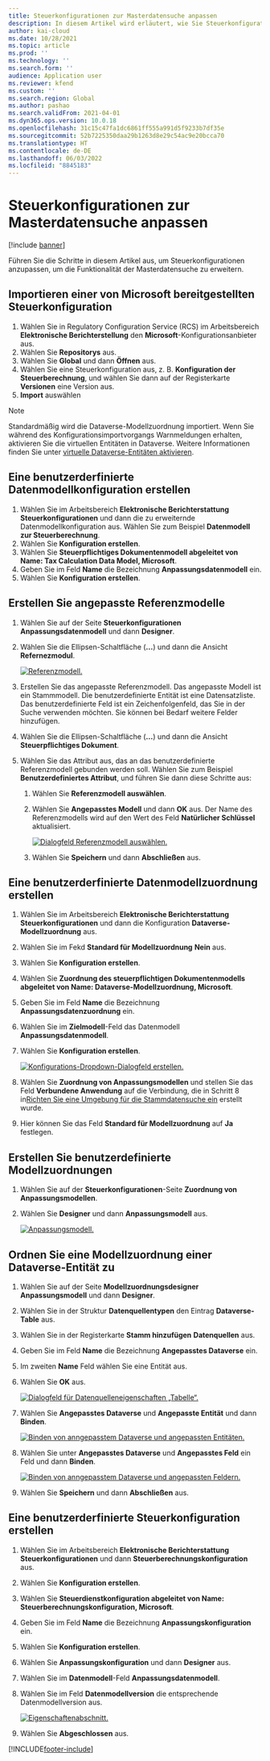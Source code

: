 ```yaml
---
title: Steuerkonfigurationen zur Masterdatensuche anpassen
description: In diesem Artikel wird erläutert, wie Sie Steuerkonfigurationen anpassen, um die Funktionalität der Masterdatensuche zu erweitern.
author: kai-cloud
ms.date: 10/28/2021
ms.topic: article
ms.prod: ''
ms.technology: ''
ms.search.form: ''
audience: Application user
ms.reviewer: kfend
ms.custom: ''
ms.search.region: Global
ms.author: pashao
ms.search.validFrom: 2021-04-01
ms.dyn365.ops.version: 10.0.18
ms.openlocfilehash: 31c15c47fa1dc6861ff555a991d5f9233b7df35e
ms.sourcegitcommit: 52b7225350daa29b1263d8e29c54ac9e20bcca70
ms.translationtype: HT
ms.contentlocale: de-DE
ms.lasthandoff: 06/03/2022
ms.locfileid: "8845183"
---
```

# <a name="customize-tax-configurations-for-master-data-lookup"></a>Steuerkonfigurationen zur Masterdatensuche anpassen

[!include [banner](../includes/banner.md)]

Führen Sie die Schritte in diesem Artikel aus, um Steuerkonfigurationen anzupassen, um die Funktionalität der Masterdatensuche zu erweitern.

## <a name="import-a-tax-configuration-provided-by-microsoft"></a>Importieren einer von Microsoft bereitgestellten Steuerkonfiguration

1. Wählen Sie in Regulatory Configuration Service (RCS) im Arbeitsbereich **Elektronische Berichterstellung** den **Microsoft**-Konfigurationsanbieter aus.
2. Wählen Sie **Repositorys** aus.
3. Wählen Sie **Global** und dann **Öffnen** aus.
4. Wählen Sie eine Steuerkonfiguration aus, z. B. **Konfiguration der Steuerberechnung**, und wählen Sie dann auf der Registerkarte **Versionen** eine Version aus.
5. **Import** auswählen

> [!NOTE]
> Standardmäßig wird die Dataverse-Modellzuordnung importiert. Wenn Sie während des Konfigurationsimportvorgangs Warnmeldungen erhalten, aktivieren Sie die virtuellen Entitäten in Dataverse. Weitere Informationen finden Sie unter [virtuelle Dataverse-Entitäten aktivieren](../../fin-ops-core/dev-itpro/power-platform/enable-virtual-entities.md).

## <a name="create-a-customized-data-model-configuration"></a>Eine benutzerderfinierte Datenmodellkonfiguration erstellen

1. Wählen Sie im Arbeitsbereich **Elektronische Berichterstattung** **Steuerkonfigurationen** und dann die zu erweiternde Datenmodellkonfiguration aus. Wählen Sie zum Beispiel **Datenmodell zur Steuerberechnung**.
2. Wählen Sie **Konfiguration erstellen**.
3. Wählen Sie **Steuerpflichtiges Dokumentenmodell abgeleitet von Name: Tax Calculation Data Model, Microsoft**.
4. Geben Sie im Feld **Name** die Bezeichnung **Anpassungsdatenmodell** ein.
5. Wählen Sie **Konfiguration erstellen**.

## <a name="create-customized-reference-models"></a>Erstellen Sie angepasste Referenzmodelle

1. Wählen Sie auf der Seite **Steuerkonfigurationen** **Anpassungsdatenmodell** und dann **Designer**.
2. Wählen Sie die Ellipsen-Schaltfläche (**...**) und dann die Ansicht **Refernezmodul**.

    [![Referenzmodell.](./media/pic2.png)](./media/pic2.png)

3. Erstellen Sie das angepasste Referenzmodell. Das angepasste Modell ist ein Stammmodell. Die benutzerdefinierte Entität ist eine Datensatzliste. Das benutzerdefinierte Feld ist ein Zeichenfolgenfeld, das Sie in der Suche verwenden möchten. Sie können bei Bedarf weitere Felder hinzufügen.
4. Wählen Sie die Ellipsen-Schaltfläche (**...**) und dann die Ansicht **Steuerpflichtiges Dokument**.
5. Wählen Sie das Attribut aus, das an das benutzerdefinierte Referenzmodell gebunden werden soll. Wählen Sie zum Beispiel **Benutzerdefiniertes Attribut**, und führen Sie dann diese Schritte aus:

    1. Wählen Sie **Referenzmodell auswählen**.
    2. Wählen Sie **Angepasstes Modell** und dann **OK** aus. Der Name des Referenzmodells wird auf den Wert des Feld **Natürlicher Schlüssel** aktualisiert.

        [![Dialogfeld Referenzmodell auswählen.](./media/pic5.png)](./media/pic5.png)

    3. Wählen Sie **Speichern** und dann **Abschließen** aus.

## <a name="create-a-customized-model-mapping-configuration"></a>Eine benutzerderfinierte Datenmodellzuordnung erstellen

1. Wählen Sie im Arbeitsbereich **Elektronische Berichterstattung** **Steuerkonfigurationen** und dann die Konfiguration **Dataverse-Modellzuordnung** aus.
2. Wählen Sie im Fekd **Standard für Modellzuordnung** **Nein** aus.
3. Wählen Sie **Konfiguration erstellen**.
4. Wählen Sie **Zuordnung des steuerpflichtigen Dokumentenmodells abgeleitet von Name: Dataverse-Modellzuordnung, Microsoft**.
5. Geben Sie im Feld **Name** die Bezeichnung **Anpassungsdatenzuordnung** ein.
6. Wählen Sie im **Zielmodell**-Feld das Datenmodell **Anpassungsdatenmodell**.
7. Wählen Sie **Konfiguration erstellen**.

    [![Konfigurations-Dropdown-Dialogfeld erstellen.](./media/pic6.png)](./media/pic6.png)

8. Wählen Sie **Zuordnung von Anpassungsmodellen** und stellen Sie das Feld **Verbundene Anwendung** auf die Verbindung, die in Schritt 8 in[Richten Sie eine Umgebung für die Stammdatensuche ein](tax-service-set-up-environment-master-data-lookup.md) erstellt wurde.
9. Hier können Sie das Feld **Standard für Modellzuordnung** auf **Ja** festlegen.

## <a name="create-customized-model-mappings"></a>Erstellen Sie benutzerdefinierte Modellzuordnungen

1. Wählen Sie auf der **Steuerkonfigurationen**-Seite **Zuordnung von Anpassungsmodellen**.
2. Wählen Sie **Designer** und dann **Anpassungsmodell** aus.

    [![Anpassungsmodell.](./media/pic8.png)](./media/pic8.png)

## <a name="map-a-model-mapping-to-a-dataverse-entity"></a>Ordnen Sie eine Modellzuordnung einer Dataverse-Entität zu

1. Wählen Sie auf der Seite **Modellzuordnungsdesigner** **Anpassungsmodell** und dann **Designer**.
2. Wählen Sie in der Struktur **Datenquellentypen** den Eintrag **Dataverse-Table** aus.
3. Wählen Sie in der Registerkarte **Stamm hinzufügen** **Datenquellen** aus.
4. Geben Sie im Feld **Name** die Bezeichnung **Angepasstes Dataverse** ein.
5. Im zweiten **Name** Feld wählen Sie eine Entität aus.
6. Wählen Sie **OK** aus.

    [![Dialogfeld für Datenquelleneigenschaften „Tabelle“.](./media/pic9.png)](./media/pic9.png)

7. Wählen Sie **Angepasstes Dataverse** und **Angepasste Entität** und dann **Binden**.

    [![Binden von anngepasstem Dataverse und angepassten Entitäten.](./media/pic10.png)](./media/pic10.png)

8. Wählen Sie unter **Angepasstes Dataverse** und **Angepasstes Feld** ein Feld und dann **Binden**.

    [![Binden von anngepasstem Dataverse und angepassten Feldern.](./media/pic11.png)](./media/pic11.png)

9. Wählen Sie **Speichern** und dann **Abschließen** aus.

## <a name="create-a-customized-tax-configuration"></a>Eine benutzerderfinierte Steuerkonfiguration erstellen

1. Wählen Sie im Arbeitsbereich **Elektronische Berichterstattung** **Steuerkonfigurationen** und dann **Steuerberechnungskonfiguration** aus.
2. Wählen Sie **Konfiguration erstellen**.
3. Wählen Sie **Steuerdienstkonfiguration abgeleitet von Name: Steuerberechnungskonfiguration, Microsoft**.
4. Geben Sie im Feld **Name** die Bezeichnung **Anpassungskonfiguration** ein.
5. Wählen Sie **Konfiguration erstellen**.
6. Wählen Sie **Anpassungskonfiguration** und dann **Designer** aus.
7. Wählen Sie im **Datenmodell**-Feld  **Anpassungsdatenmodell**.
8. Wählen Sie im Feld **Datenmodellversion** die entsprechende Datenmodellversion aus.

    [![Eigenschaftenabschnitt.](./media/pic13.png)](./media/pic13.png)

9. Wählen Sie **Abgeschlossen** aus.

[!INCLUDE[footer-include](../../includes/footer-banner.md)]
